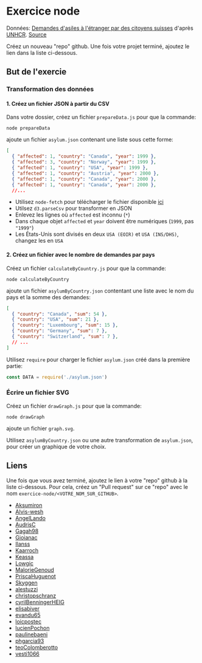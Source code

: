 # Exercice node

Données: [Demandes d'asiles à l'étranger par des citoyens suisses](https://raw.githubusercontent.com/idris-maps/heig-datavis-2019/master/20190315-node/exercie_node/ch_asylum_demands.csv) d'après [UNHCR](https://www.unhcr.org/). [Source](https://data.humdata.org/dataset/unhcr-asylum-seekers-originating-che)

Créez un nouveau "repo" github. Une fois votre projet terminé, ajoutez le lien dans la liste ci-dessous.

## But de l'exercie

### Transformation des données

#### 1. Créez un fichier JSON à partir du CSV

Dans votre dossier, créez un fichier `prepareData.js` pour que la commande:

```
node prepareData
```

ajoute un fichier `asylum.json` contenant une liste sous cette forme:

```json
[
  { "affected": 1, "country": "Canada", "year": 1999 },
  { "affected": 3, "country": "Norway", "year": 1999 },
  { "affected": 1, "country": "USA", "year": 1999 },
  { "affected": 1, "country": "Austria", "year": 2000 },
  { "affected": 1, "country": "Canada", "year": 2000 },
  { "affected": 1, "country": "Canada", "year": 2000 },
  //...
```

* Utilisez `node-fetch` pour télécharger le fichier disponible [ici](https://raw.githubusercontent.com/idris-maps/heig-datavis-2019/master/20190315-node/exercie_node/ch_asylum_demands.csv)
* Utilsez `d3.parseCsv` pour transformer en JSON
* Enlevez les lignes où `affected` est inconnu (`*`)
* Dans chaque objet `affected` et `year` doivent être numériques (`1999`, pas `"1999"`)
* Les États-Unis sont divisés en deux `USA (EOIR)` et `USA (INS/DHS)`, changez les en `USA`

#### 2. Créez un fichier avec le nombre de demandes par pays

Créez un fichier `calculateByCountry.js` pour que la commande:

```
node calculateByCountry
```

ajoute un fichier `asylumByCountry.json` contentant une liste avec le nom du pays et la somme des demandes:

```json
[
  { "country": "Canada", "sum": 54 },
  { "country": "USA", "sum": 21 },
  { "country": "Luxembourg", "sum": 15 },
  { "country": "Germany", "sum": 7 },
  { "country": "Switzerland", "sum": 7 },
  // ...
]
```

Utilisez `require` pour charger le fichier `asylum.json` créé dans la première partie:

```js
const DATA = require('./asylum.json')
```

### Écrire un fichier SVG

Créez un fichier `drawGraph.js` pour que la commande:

```
node drawGraph
```

ajoute un fichier `graph.svg`.

Utilisez `asylumByCountry.json` ou une autre transformation de `asylum.json`, pour créer un graphique de votre choix.

## Liens

Une fois que vous avez terminé, ajoutez le lien à votre "repo" github à la liste ci-dessous. Pour cela, créez un "Pull request" sur ce "repo" avec le nom `exercice-node/<VOTRE_NOM_SUR_GITHUB>`.

* [Aksumiron]()
* [Alvis-wesh]()
* [AngelLando]()
* [AudrisC]()
* [Gagah98]()
* [Gioianac]()
* [Ilanss]()
* [Kaarroch]()
* [Keassa]()
* [Lowgic]()
* [MalorieGenoud]()
* [PriscaHuguenot]()
* [Skyggen]()
* [alestuzzi]()
* [christopschranz]()
* [cyrilBenningerHEIG]()
* [elisabiver]()
* [evandu65]()
* [loicpostec]()
* [lucienPochon]()
* [paulinebaeni]()
* [phgarcia93]()
* [teoColomberotto]()
* [vesti1066]()
